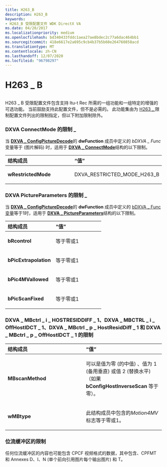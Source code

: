 ```yaml
---
title: H263_B
description: H263_B
keywords:
- H263_B 受限配置文件 WDK DirectX VA
ms.date: 04/20/2017
ms.localizationpriority: medium
ms.openlocfilehash: bd340433fddc1aea27ae8bdec2c77a6dac464bb1
ms.sourcegitcommit: 418e6617e2a695c9cb4b37b5b60e264760858acd
ms.translationtype: MT
ms.contentlocale: zh-CN
ms.lasthandoff: 12/07/2020
ms.locfileid: "96798297"
---
```

# <a name="h263_b"></a>H263 \_ B


## <span id="ddk_h263_b_gg"></span><span id="DDK_H263_B_GG"></span>


H263 \_ B 受限配置文件包含支持 Itu-t Rec 所需的一组功能和一组特定的增强的可选功能。 当前鼓励支持此配置文件，但不是必需的。 此功能集由为 [H263 \_ ](h263-a.md) 限制配置文件列出的限制指定，但以下附加限制除外。

### <a name="span-idrestrictions_on_dxva_connectmodespanspan-idrestrictions_on_dxva_connectmodespanspan-idrestrictions_on_dxva_connectmodespanrestrictions-on-dxva_connectmode"></a><span id="Restrictions_on_DXVA_ConnectMode"></span><span id="restrictions_on_dxva_connectmode"></span><span id="RESTRICTIONS_ON_DXVA_CONNECTMODE"></span>DXVA ConnectMode 的限制 \_

当 [**DXVA \_ ConfigPictureDecode**](/windows-hardware/drivers/ddi/dxva/ns-dxva-_dxva_configpicturedecode)的 **dwFunction** 成员中定义的 *bDXVA \_ Func* 变量等于 (图片解码) 时，适用于 [**DXVA \_ ConnectMode**](/windows-hardware/drivers/ddi/dxva/ns-dxva-_dxva_connectmode)结构的以下限制。

<table>
<colgroup>
<col width="50%" />
<col width="50%" />
</colgroup>
<thead>
<tr class="header">
<th align="left">结构成员</th>
<th align="left">“值”</th>
</tr>
</thead>
<tbody>
<tr class="odd">
<td align="left"><p><strong>wRestrictedMode</strong></p></td>
<td align="left"><p>DXVA_RESTRICTED_MODE_H263_B</p></td>
</tr>
</tbody>
</table>

 

### <a name="span-idrestrictions_on_dxva_pictureparametersspanspan-idrestrictions_on_dxva_pictureparametersspanspan-idrestrictions_on_dxva_pictureparametersspanrestrictions-on-dxva_pictureparameters"></a><span id="Restrictions_on_DXVA_PictureParameters"></span><span id="restrictions_on_dxva_pictureparameters"></span><span id="RESTRICTIONS_ON_DXVA_PICTUREPARAMETERS"></span>DXVA PictureParameters 的限制 \_

当 [**DXVA \_ ConfigPictureDecode**](/windows-hardware/drivers/ddi/dxva/ns-dxva-_dxva_configpicturedecode)的 **dwFunction** 成员中定义的 [bDXVA \_ Func 变量](bdxva-func-variable.md)等于1时，适用于 [**DXVA \_ PictureParameters**](/windows-hardware/drivers/ddi/dxva/ns-dxva-_dxva_pictureparameters)结构的以下限制。

<table>
<colgroup>
<col width="50%" />
<col width="50%" />
</colgroup>
<thead>
<tr class="header">
<th align="left">结构成员</th>
<th align="left">“值”</th>
</tr>
</thead>
<tbody>
<tr class="odd">
<td align="left"><p><strong>bRcontrol</strong></p></td>
<td align="left"><p>等于零或1</p></td>
</tr>
<tr class="even">
<td align="left"><p><strong>bPicExtrapolation</strong></p></td>
<td align="left"><p>等于零或1</p></td>
</tr>
<tr class="odd">
<td align="left"><p><strong>bPic4MVallowed</strong></p></td>
<td align="left"><p>等于零或1</p></td>
</tr>
<tr class="even">
<td align="left"><p><strong>bPicScanFixed</strong></p></td>
<td align="left"><p>等于零或1</p></td>
</tr>
</tbody>
</table>

 

### <a name="span-idrestrictions_on_dxva_mbctrl_i_hostresiddiff_1__dxva_mbctrl_i_offhostidct_1__dxva_mbctrl_p_hostresiddiff_1__and_dxva_mbctrl_p_offhostidct_1spanspan-idrestrictions_on_dxva_mbctrl_i_hostresiddiff_1__dxva_mbctrl_i_offhostidct_1__dxva_mbctrl_p_hostresiddiff_1__and_dxva_mbctrl_p_offhostidct_1spanspan-idrestrictions_on_dxva_mbctrl_i_hostresiddiff_1__dxva_mbctrl_i_offhostidct_1__dxva_mbctrl_p_hostresiddiff_1__and_dxva_mbctrl_p_offhostidct_1spanrestrictions-on-dxva_mbctrl_i_hostresiddiff_1-dxva_mbctrl_i_offhostidct_1-dxva_mbctrl_p_hostresiddiff_1-and-dxva_mbctrl_p_offhostidct_1"></a><span id="Restrictions_on_DXVA_MBctrl_I_HostResidDiff_1__DXVA_MBctrl_I_OffHostIDCT_1__DXVA_MBctrl_P_HostResidDiff_1__and_DXVA_MBctrl_P_OffHostIDCT_1"></span><span id="restrictions_on_dxva_mbctrl_i_hostresiddiff_1__dxva_mbctrl_i_offhostidct_1__dxva_mbctrl_p_hostresiddiff_1__and_dxva_mbctrl_p_offhostidct_1"></span><span id="RESTRICTIONS_ON_DXVA_MBCTRL_I_HOSTRESIDDIFF_1__DXVA_MBCTRL_I_OFFHOSTIDCT_1__DXVA_MBCTRL_P_HOSTRESIDDIFF_1__AND_DXVA_MBCTRL_P_OFFHOSTIDCT_1"></span>DXVA \_ MBctrl \_ i \_ HOSTRESIDDIFF \_ 1、DXVA \_ MBCTRL \_ i \_ OffHostIDCT \_ 1、DXVA \_ MBctrl \_ p \_ HostResidDiff \_ 1 和 DXVA \_ MBctrl \_ p \_ OffHostIDCT \_ 1 的限制

<table>
<colgroup>
<col width="50%" />
<col width="50%" />
</colgroup>
<thead>
<tr class="header">
<th align="left">结构成员</th>
<th align="left">“值”</th>
</tr>
</thead>
<tbody>
<tr class="odd">
<td align="left"><p><strong>MBscanMethod</strong></p></td>
<td align="left"><p>可以是值为零 (的中值) 、值为 1 (备用垂直) 或值 2 (替换水平) （如果 <strong>bConfigHostInverseScan</strong> 等于零）。</p></td>
</tr>
<tr class="even">
<td align="left"><p><strong>wMBtype</strong></p></td>
<td align="left"><p>此结构成员中包含的<em>Motion4MV</em>标志等于零或1。</p></td>
</tr>
</tbody>
</table>

 

### <a name="span-idrestrictions_on_bitstream_buffersspanspan-idrestrictions_on_bitstream_buffersspanspan-idrestrictions_on_bitstream_buffersspanrestrictions-on-bitstream-buffers"></a><span id="Restrictions_on_Bitstream_Buffers"></span><span id="restrictions_on_bitstream_buffers"></span><span id="RESTRICTIONS_ON_BITSTREAM_BUFFERS"></span>位流缓冲区的限制

任何位流缓冲区的内容也可能包含 CPCF 视频格式的数据，其中包含、CPFMT 和 Annexes D、I、N (单个前向引用图片每个输出图片) 和 T。

 

